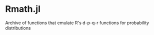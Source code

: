 Rmath.jl
========

Archive of functions that emulate R's d-p-q-r functions for probability distributions